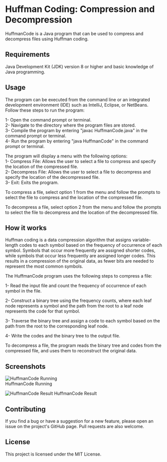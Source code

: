 # Huffman Coding: Compression and Decompression
HuffmanCode is a Java program that can be used to compress and decompress files using Huffman coding.

## Requirements
Java Development Kit (JDK) version 8 or higher and basic knowledge of Java programming.

## Usage
The program can be executed from the command line or an integrated development environment (IDE) such as IntelliJ, Eclipse, or NetBeans. Follow these steps to run the program:

1- Open the command prompt or terminal.  
2- Navigate to the directory where the program files are stored.  
3- Compile the program by entering "javac HuffmanCode.java" in the command prompt or terminal.  
4- Run the program by entering "java HuffmanCode" in the command prompt or terminal.  

The program will display a menu with the following options:  
1- Compress File: Allows the user to select a file to compress and specify the location of the compressed file.  
2- Decompress File: Allows the user to select a file to decompress and specify the location of the decompressed file.  
3- Exit: Exits the program.  

To compress a file, select option 1 from the menu and follow the prompts to select the file to compress and the location of the compressed file.

To decompress a file, select option 2 from the menu and follow the prompts to select the file to decompress and the location of the decompressed file.

## How it works
Huffman coding is a data compression algorithm that assigns variable-length codes to each symbol based on the frequency of occurrence of each symbol. Symbols that occur more frequently are assigned shorter codes, while symbols that occur less frequently are assigned longer codes. This results in a compression of the original data, as fewer bits are needed to represent the most common symbols.

The HuffmanCode program uses the following steps to compress a file:

1- Read the input file and count the frequency of occurrence of each symbol in the file.

2- Construct a binary tree using the frequency counts, where each leaf node represents a symbol and the path from the root to a leaf node represents the code for that symbol.

3- Traverse the binary tree and assign a code to each symbol based on the path from the root to the corresponding leaf node.

4- Write the codes and the binary tree to the output file.

To decompress a file, the program reads the binary tree and codes from the compressed file, and uses them to reconstruct the original data.

## Screenshots
![HuffmanCode Running](https://user-images.githubusercontent.com/88712877/218340850-213748ed-21e6-4370-8d2d-c67626a1790e.png)  
HuffmanCode Running

![HuffmanCode Result](https://user-images.githubusercontent.com/88712877/218340851-c319c801-0177-40cd-a325-911afab2b347.png)
HuffmanCode Result

## Contributing
If you find a bug or have a suggestion for a new feature, please open an issue on the project's GitHub page. Pull requests are also welcome.

## License
This project is licensed under the MIT License.
